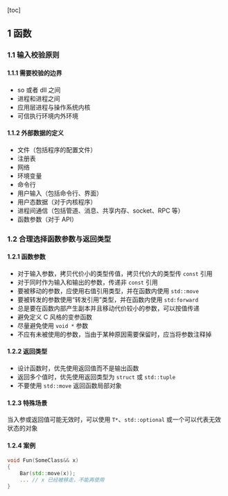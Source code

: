 [toc]

## 1 函数

### 1.1 输入校验原则

#### 1.1.1 需要校验的边界

- so 或者 dll 之间
- 进程和进程之间
- 应用层进程与操作系统内核
- 可信执行环境内外环境

#### 1.1.2 外部数据的定义

- 文件（包括程序的配置文件）
- 注册表
- 网络
- 环境变量
- 命令行
- 用户输入（包括命令行、界面）
- 用户态数据（对于内核程序）
- 进程间通信（包括管道、消息、共享内存、socket、RPC 等）
- 函数参数（对于 API）

### 1.2 合理选择函数参数与返回类型

#### 1.2.1 函数参数

- 对于输入参数，拷贝代价小的类型传值，拷贝代价大的类型传 `const` 引用
- 对于同时作为输入和输出的参数，传递非 `const` 引用
- 要被移动的参数，应使用右值引用类型，并在函数内使用 `std::move`
- 要被转发的参数使用“转发引用”类型，并在函数内使用 `std:forward`
- 总是要在函数内部产生副本并且移动代价较小的参数，可以按值传递
- 避免定义 C 风格的变参函数
- 尽量避免使用 `void *` 参数
- 不应有未被使用的参数，当由于某种原因需要保留时，应当将参数注释掉

#### 1.2.2 返回类型

- 设计函数时，优先使用返回值而不是输出函数
- 返回多个值时，优先使用返回类型为 `struct` 或 `std::tuple`
- 不要使用 `std::move` 返回函数局部对象

#### 1.2.3 特殊场景

当入参或返回值可能无效时，可以使用 `T*`、`std::optional` 或一个可以代表无效状态的对象

#### 1.2.4 案例

```cpp
void Fun(SomeClass&& x)
{
    Bar(std::move(x));
    ... // x 已经被移走，不能再使用
}
```